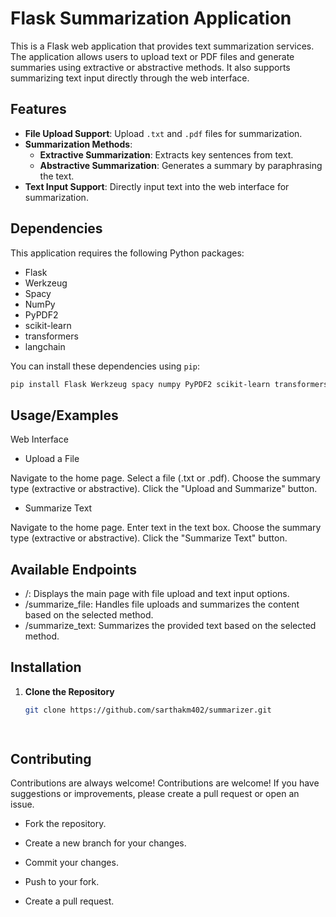 # Flask Summarization Application

This is a Flask web application that provides text summarization services. The application allows users to upload text or PDF files and generate summaries using extractive or abstractive methods. It also supports summarizing text input directly through the web interface.

## Features
 
- **File Upload Support**: Upload `.txt` and `.pdf` files for summarization.
- **Summarization Methods**:
  - **Extractive Summarization**: Extracts key sentences from text.
  - **Abstractive Summarization**: Generates a summary by paraphrasing the text.
- **Text Input Support**: Directly input text into the web interface for summarization.

## Dependencies

This application requires the following Python packages:

- Flask
- Werkzeug
- Spacy
- NumPy
- PyPDF2
- scikit-learn
- transformers
- langchain

You can install these dependencies using `pip`:

```bash
pip install Flask Werkzeug spacy numpy PyPDF2 scikit-learn transformers langchain
 ```


## Usage/Examples

Web Interface

- Upload a File

Navigate to the home page.
 Select a file (.txt or .pdf).
 Choose the summary type (extractive or   abstractive).
 Click the "Upload and Summarize" button.

- Summarize Text

 Navigate to the home page.
 Enter text in the text box.
 Choose the summary type (extractive or  abstractive).
 Click the "Summarize Text" button.

## Available Endpoints
- /: Displays the main page with file    upload and text input options.
- /summarize_file: Handles file uploads and summarizes the content based on the selected method.
- /summarize_text: Summarizes the provided text based on the selected method.

## Installation



1. **Clone the Repository**

   ```bash
   git clone https://github.com/sarthakm402/summarizer.git

    
## Contributing

Contributions are always welcome!
 Contributions are welcome! If you have suggestions or improvements, please create a pull request or open an issue.

- Fork the repository.

- Create a new branch for your changes.

- Commit your changes.

- Push to your fork.

- Create a pull request.


